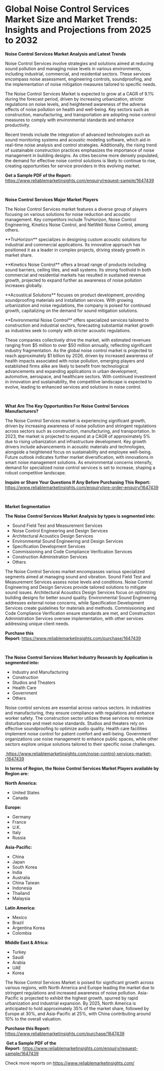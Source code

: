 <p><h1>Global Noise Control Services Market Size and Market Trends: Insights and Projections from 2025 to 2032</h1></p><p><strong>Noise Control Services Market Analysis and Latest Trends</strong></p>
<p><p>Noise Control Services involve strategies and solutions aimed at reducing sound pollution and managing noise levels in various environments, including industrial, commercial, and residential sectors. These services encompass noise assessment, engineering controls, soundproofing, and the implementation of noise mitigation measures tailored to specific needs.</p><p>The Noise Control Services Market is expected to grow at a CAGR of 9.1% during the forecast period, driven by increasing urbanization, stricter regulations on noise levels, and heightened awareness of the adverse effects of noise pollution on health and well-being. Key sectors such as construction, manufacturing, and transportation are adopting noise control measures to comply with environmental standards and enhance productivity.</p><p>Recent trends include the integration of advanced technologies such as sound monitoring systems and acoustic modeling software, which aid in real-time noise analysis and control strategies. Additionally, the rising trend of sustainable construction practices emphasizes the importance of noise management in building designs. As cities become more densely populated, the demand for effective noise control solutions is likely to continue to rise, creating opportunities for service providers in this evolving market.</p></p>
<p><strong>Get a Sample PDF of the Report:&nbsp;</strong> <a href="https://www.reliablemarketinsights.com/enquiry/request-sample/1647439?utm_campaign=3188&utm_medium=2&utm_source=Github&utm_content=ia&utm_term=10032025&utm_id=noise-control-services">https://www.reliablemarketinsights.com/enquiry/request-sample/1647439</a></p>
<p>&nbsp;</p>
<p><strong>Noise Control Services Major Market Players</strong></p>
<p><p>The Noise Control Services market features a diverse group of players focusing on various solutions for noise reduction and acoustic management. Key competitors include TruHorizon, Noise Control Engineering, Kinetics Noise Control, and NetWell Noise Control, among others. </p><p>**TruHorizon** specializes in designing custom acoustic solutions for industrial and commercial applications. Its innovative approach has positioned it as a leader in complex projects, driving steady growth in market share.</p><p>**Kinetics Noise Control** offers a broad range of products including sound barriers, ceiling tiles, and wall systems. Its strong foothold in both commercial and residential markets has resulted in sustained revenue growth, projected to expand further as awareness of noise pollution increases globally.</p><p>**Acoustical Solutions** focuses on product development, providing soundproofing materials and installation services. With growing urbanization and noise regulations, the company is poised for continued growth, capitalizing on the demand for sound mitigation solutions.</p><p>**Environmental Noise Control** offers specialized services tailored to construction and industrial sectors, forecasting substantial market growth as industries seek to comply with stricter acoustic regulations.</p><p>These companies collectively drive the market, with estimated revenues ranging from $5 million to over $50 million annually, reflecting significant industry fragmentation. As the global noise control market is projected to reach approximately $1 billion by 2026, driven by increased awareness of health impacts associated with noise pollution, emerging players and established firms alike are likely to benefit from technological advancements and expanding applications in urban development, automotive, aerospace, and healthcare sectors. With continued investment in innovation and sustainability, the competitive landscape is expected to evolve, leading to enhanced services and solutions in noise control.</p></p>
<p>&nbsp;</p>
<p><strong>What Are The Key Opportunities For Noise Control Services Manufacturers?</strong></p>
<p><p>The Noise Control Services market is experiencing significant growth, driven by increasing awareness of noise pollution and stringent regulations across sectors such as construction, manufacturing, and transportation. In 2023, the market is projected to expand at a CAGR of approximately 5% due to rising urbanization and infrastructure development. Key growth drivers include advancements in acoustic materials and technologies, alongside a heightened focus on sustainability and employee well-being. Future outlook indicates further market diversification, with innovations in smart noise management solutions. As environmental concerns intensify, demand for specialized noise control services is set to increase, shaping a robust competitive landscape.</p></p>
<p><strong>Inquire or Share Your Questions If Any Before Purchasing This Report:</strong> <a href="https://www.reliablemarketinsights.com/enquiry/pre-order-enquiry/1647439?utm_campaign=3188&utm_medium=2&utm_source=Github&utm_content=ia&utm_term=10032025&utm_id=noise-control-services">https://www.reliablemarketinsights.com/enquiry/pre-order-enquiry/1647439</a></p>
<p>&nbsp;</p>
<p><strong>Market Segmentation</strong></p>
<p><strong>The Noise Control Services Market Analysis by types is segmented into:</strong></p>
<p><ul><li>Sound Field Test and Measurement Services</li><li>Noise Control Engineering and Design Services</li><li>Architectural Acoustics Design Services</li><li>Environmental Sound Engineering and Design Services</li><li>Specification Development Services</li><li>Commissioning and Code Compliance Verification Services</li><li>Construction Administration Services</li><li>Others</li></ul></p>
<p><p>The Noise Control Services market encompasses various specialized segments aimed at managing sound and vibration. Sound Field Test and Measurement Services assess noise levels and conditions. Noise Control Engineering and Design Services provide tailored solutions to mitigate sound issues. Architectural Acoustics Design Services focus on optimizing building designs for better sound quality. Environmental Sound Engineering addresses external noise concerns, while Specification Development Services create guidelines for materials and methods. Commissioning and Code Compliance Verification ensure standards are met, and Construction Administration Services oversee implementation, with other services addressing unique client needs.</p></p>
<p><strong>Purchase this Report:&nbsp;</strong><a href="https://www.reliablemarketinsights.com/purchase/1647439?utm_campaign=3188&utm_medium=2&utm_source=Github&utm_content=ia&utm_term=10032025&utm_id=noise-control-services">https://www.reliablemarketinsights.com/purchase/1647439</a></p>
<p>&nbsp;</p>
<p><strong>The Noise Control Services Market Industry Research by Application is segmented into:</strong></p>
<p><ul><li>Industry and Manufacturing</li><li>Construction</li><li>Studios and Theaters</li><li>Health Care</li><li>Government</li><li>Others</li></ul></p>
<p><p>Noise control services are essential across various sectors. In industries and manufacturing, they ensure compliance with regulations and enhance worker safety. The construction sector utilizes these services to minimize disturbances and meet noise standards. Studios and theaters rely on effective soundproofing to optimize audio quality. Health care facilities implement noise control for patient comfort and well-being. Government organizations use noise management to enhance public spaces, while other sectors explore unique solutions tailored to their specific noise challenges.</p></p>
<p><a href="https://www.reliablemarketinsights.com/noise-control-services-market-r1647439?utm_campaign=3188&utm_medium=2&utm_source=Github&utm_content=ia&utm_term=10032025&utm_id=noise-control-services">&nbsp;https://www.reliablemarketinsights.com/noise-control-services-market-r1647439</a></p>
<p><strong>In terms of Region, the Noise Control Services Market Players available by Region are:</strong></p>
<p>
    <p> <strong> North America: </strong>
        <ul>
            <li>United States</li>
            <li>Canada</li>
        </ul>
        </p> 
    <p> <strong> Europe: </strong>
        <ul>
            <li>Germany</li>
            <li>France</li>
            <li>U.K.</li>
            <li>Italy</li>
            <li>Russia</li>
        </ul>
        </p> 
    <p> <strong> Asia-Pacific: </strong>
        <ul>
            <li>China</li>
            <li>Japan</li>
            <li>South Korea</li>
            <li>India</li>
            <li>Australia</li>
            <li>China Taiwan</li>
            <li>Indonesia</li>
            <li>Thailand</li>
            <li>Malaysia</li>
        </ul>
        </p> 
    <p> <strong> Latin America: </strong>
        <ul>
            <li>Mexico</li>
            <li>Brazil</li>
            <li>Argentina Korea</li>
            <li>Colombia</li>
        </ul>
        </p> 
    <p> <strong> Middle East & Africa: </strong>
        <ul>
            <li>Turkey</li>
            <li>Saudi</li>
            <li>Arabia</li>
            <li>UAE</li>
            <li>Korea</li>
        </ul>
    </p>
    </p>
<p><p>The Noise Control Services Market is poised for significant growth across various regions, with North America and Europe leading the market due to stringent regulations and increased awareness of noise pollution. Asia-Pacific is projected to exhibit the highest growth, spurred by rapid urbanization and industrial expansion. By 2025, North America is anticipated to hold approximately 35% of the market share, followed by Europe at 30%, and Asia-Pacific at 25%, with China contributing around 10% to the overall valuation.</p></p>
<p><strong>Purchase this Report: </strong><a href="https://www.reliablemarketinsights.com/purchase/1647439?utm_campaign=3188&utm_medium=2&utm_source=Github&utm_content=ia&utm_term=10032025&utm_id=noise-control-services">https://www.reliablemarketinsights.com/purchase/1647439</a></p>
<p>&nbsp;<strong>Get a Sample PDF of the Report:&nbsp;&nbsp;</strong><a href="https://www.reliablemarketinsights.com/enquiry/request-sample/1647439?utm_campaign=3188&utm_medium=2&utm_source=Github&utm_content=ia&utm_term=10032025&utm_id=noise-control-services">https://www.reliablemarketinsights.com/enquiry/request-sample/1647439</a></p>
<p><strong></strong></p>
<p>Check more reports on <a href="https://www.reliablemarketinsights.com/?utm_campaign=3188&utm_medium=2&utm_source=Github&utm_content=ia&utm_term=10032025&utm_id=noise-control-services">https://www.reliablemarketinsights.com/</a></p>